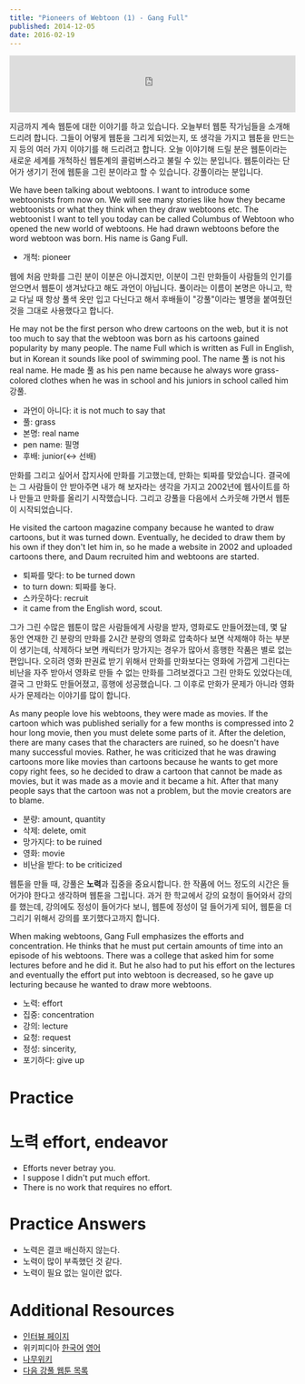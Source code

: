 ```yaml
---
title: "Pioneers of Webtoon (1) - Gang Full"
published: 2014-12-05
date: 2016-02-19
---
```

<iframe id="audio_iframe" src="https://www.podbean.com/media/player/audio/postId/5398381/url/http%253A%252F%252Fwiseinit.podbean.com%252Fe%252Fpioneers-of-webtoons-1-gang-full%252F/initByJs/1/auto/1?skin=5" width="100%" height="100" frameborder="0" scrolling="no"></iframe>

지금까지 계속 웹툰에 대한 이야기를 하고 있습니다. 오늘부터 웹툰 작가님들을 소개해 드리려 합니다. 그들이 어떻게 웹툰을 그리게 되었는지, 또 생각을 가지고 웹툰을 만드는지 등의 여러 가지 이야기를 해 드리려고 합니다. 오늘 이야기해 드릴 분은 웹툰이라는 새로운 세계를 개척하신 웹툰계의 콜럼버스라고 불릴 수 있는 분입니다. 웹툰이라는 단어가 생기기 전에 웹툰을 그린 분이라고 할 수 있습니다. 강풀이라는 분입니다.

We have been talking about webtoons. I want to introduce some webtoonists from now on. We will see many stories like how they became webtoonists or what they think when they draw webtoons etc. The webtoonist I want to tell you today can be called Columbus of Webtoon who opened the new world of webtoons. He had drawn webtoons before the word webtoon was born. His name is Gang Full.

* 개척: pioneer

웹에 처음 만화를 그린 분이 이분은 아니겠지만, 이분이 그린 만화들이 사람들의 인기를 얻으면서 웹툰이 생겨났다고 해도 과언이 아닙니다. 풀이라는 이름이 본명은 아니고, 학교 다닐 때 항상 풀색 옷만 입고 다닌다고 해서 후배들이 "강풀"이라는 별명을 붙여줬던 것을 그대로 사용했다고 합니다.

He may not be the first person who drew cartoons on the web, but it is not too much to say that the webtoon was born as his cartoons gained popularity by many people. The name Full which is written as Full in English, but in Korean it sounds like pool of swimming pool. The name 풀 is not his real name. He made 풀 as his pen name because he always wore grass-colored clothes when he was in school and his juniors in school called him 강풀.

* 과언이 아니다: it is not much to say that
* 풀: grass
* 본명: real name
 * pen name: 필명
* 후배: junior(<-> 선배)

만화를 그리고 싶어서 잡지사에 만화를 기고했는데, 만화는 퇴짜를 맞았습니다. 결국에는 그 사람들이 안 받아주면 내가 해 보자라는 생각을 가지고 2002년에 웹사이트를 하나 만들고 만화를 올리기 시작했습니다. 그리고 강풀을 다음에서 스카웃해 가면서 웹툰이 시작되었습니다.

He visited the cartoon magazine company because he wanted to draw cartoons, but it was turned down. Eventually, he decided to draw them by his own if they don't let him in, so he made a website in 2002 and uploaded cartoons there, and Daum recruited him and webtoons are started.

* 퇴짜를 맞다: to be turned down
 * to turn down: 퇴짜를 놓다.
* 스카웃하다: recruit
 * it came from the English word, scout.

그가 그린 수많은 웹툰이 많은 사람들에게 사랑을 받자, 영화로도 만들어졌는데, 몇 달 동안 연재한 긴 분량의 만화를 2시간 분량의 영화로 압축하다 보면 삭제해야 하는 부분이 생기는데, 삭제하다 보면 캐릭터가 망가지는 경우가 많아서 흥행한 작품은 별로 없는 편입니다. 오히려 영화 판권료 받기 위해서 만화를 만화보다는 영화에 가깝게 그린다는 비난을 자주 받아서 영화로 만들 수 없는 만화를 그려보겠다고 그린 만화도 있었다는데, 결국 그 만화도 만들어졌고, 흥행에 성공했습니다. 그 이후로 만화가 문제가 아니라 영화사가 문제라는 이야기를 많이 합니다.

As many people love his webtoons, they were made as movies. If the cartoon which was published serially for a few months is compressed into 2 hour long movie, then you must delete some parts of it. After the deletion, there are many cases that the characters are ruined, so he doesn't have many successful movies. Rather, he was criticized that he was drawing cartoons more like movies than cartoons because he wants to get more copy right fees, so he decided to draw a cartoon that cannot be made as movies, but it was made as a movie and it became a hit. After that many people says that the cartoon was not a problem, but the movie creators are to blame.

* 분량: amount, quantity
* 삭제: delete, omit
* 망가지다: to be ruined
* 영화: movie
* 비난을 받다: to be criticized

웹툰을 만들 때, 강풀은 <strong><span style="color: # ff0000;">노력</span></strong>과 집중을 중요시합니다. 한 작품에 어느 정도의 시간은 들어가야 한다고 생각하며 웹툰을 그립니다. 과거 한 학교에서 강의 요청이 들어와서 강의를 했는데, 강의에도 정성이 들어가다 보니, 웹툰에 정성이 덜 들어가게 되어, 웹툰을 더 그리기 위해서 강의를 포기했다고까지 합니다.

When making webtoons, Gang Full emphasizes the efforts and concentration. He thinks that he must put certain amounts of time into an episode of his webtoons. There was a college that asked him for some lectures before and he did it. But he also had to put his effort on the lectures and eventually the effort put into webtoon is decreased, so he gave up lecturing because he wanted to draw more webtoons.

* 노력: effort
* 집중: concentration
* 강의: lecture
* 요청: request
* 정성: sincerity,
* 포기하다: give up


#  Practice

#  노력 effort, endeavor

* Efforts never betray you.
* I suppose I didn't put much effort.
* There is no work that requires no effort.

#  Practice Answers

* 노력은 결코 배신하지 않는다.
* 노력이 많이 부족했던 것 같다.
* 노력이 필요 없는 일이란 없다.

#  Additional Resources

* [인터뷰 페이지](https://navercast.naver.com/contents.nhn?rid=27&amp;contents_id=560)
* 위키피디아 [한국어](https://ko.wikipedia.org/wiki/%EA%B0%95%ED%92%80) [영어](https://en.wikipedia.org/wiki/Kang_Full)
* [나무위키](https://namu.wiki/w/%EA%B0%95%ED%92%80)
* [다음 강풀 웹툰 목록](https://webtoon.daum.net/artist/webtoon/82)
